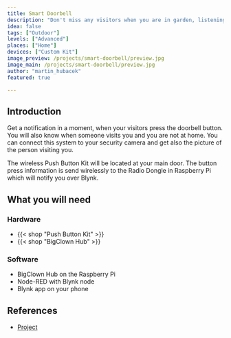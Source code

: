 ```yaml
---
title: Smart Doorbell
description: "Don't miss any visitors when you are in garden, listening loud music or away from your home"
idea: false
tags: ["Outdoor"]
levels: ["Advanced"]
places: ["Home"]
devices: ["Custom Kit"]
image_preview: /projects/smart-doorbell/preview.jpg
image_main: /projects/smart-doorbell/preview.jpg
author: "martin_hubacek"
featured: true

---
```


## Introduction

Get a notification in a moment, when your visitors press the doorbell button. You will also know when someone visits you and you are not at home. You can connect this system to your security camera and get also the picture of the person visiting you.

The wireless Push Button Kit will be located at your main door. The button press information is send wirelessly to the Radio Dongle in Raspberry Pi which will notify you over Blynk.

## What you will need

### Hardware

* {{< shop "Push Button Kit" >}}
* {{< shop "BigClown Hub" >}}

### Software

* BigClown Hub on the Raspberry Pi
* Node-RED with Blynk node
* Blynk app on your phone

## References

* [Project](https://www.bigclown.com/doc/projects/push-the-button/)
